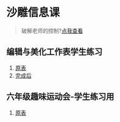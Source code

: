 # 沙雕信息课

> 破解老师的控制?[点我查看](https://github.com/chenmy1903/student3)

## 编辑与美化工作表学生练习

1. [原表](https://link.nutscity.tk/shadiao/bjymhgzbxxlx.xlsx)
2. [完成后](https://link.nutscity.tk/shadiao/bjymhgzbxxlx-done.xlsx)

## 六年级趣味运动会-学生练习用

1. [原表](https://link.nutscity.tk/shadiao/lnjqwydhxslxy.xlsx)
